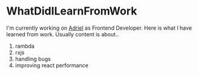 # WhatDidILearnFromWork

I'm currently working on [Adriel](https://www.adriel.com/ko) as Frontend Developer. Here is what I have learned from work. Usually content is about..

1. rambda
2. rxjs
3. handling bugs
4. improving react performance
